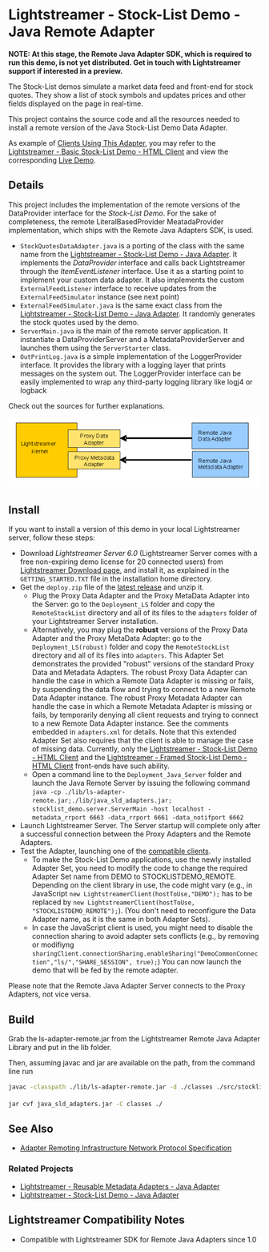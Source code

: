 # Lightstreamer - Stock-List Demo - Java Remote Adapter

**NOTE: At this stage, the Remote Java Adapter SDK, which is required to run this demo, is not yet distributed. Get in touch with Lightstreamer support if interested in a preview.**

The Stock-List demos simulate a market data feed and front-end for stock quotes. They show a list of stock symbols and updates prices and other fields displayed on the page in real-time.

This project contains the source code and all the resources needed to install a remote version of the Java Stock-List Demo Data Adapter.

As example of [Clients Using This Adapter](https://github.com/Weswit?query=lightstreamer-example-stocklist-client), you may refer to the [Lightstreamer - Basic Stock-List Demo - HTML Client](https://github.com/Weswit/Lightstreamer-example-StockList-client-javascript#basic-stock-list-demo---html-client) and view the corresponding [Live Demo](http://demos.lightstreamer.com/StockListDemo_Basic).

## Details

This project includes the implementation of the remote versions of the DataProvider interface for the *Stock-List Demo*. For the sake of completeness, the remote LiteralBasedProvider MeatadaProvider implementation, which ships with the Remote Java Adapters SDK, is used.

* `StockQuotesDataAdapter.java` is a porting of the class with the same name from the [Lightstreamer - Stock-List Demo - Java Adapter](https://github.com/Weswit/Lightstreamer-example-StockList-adapter-java). 
It implements the *DataProvider* interface and calls back Lightstreamer through the *ItemEventListener* interface. Use it as a starting point to implement your custom data adapter.
It also implements the custom `ExternalFeedListener` interface to receive updates from the `ExternalFeedSimulator` instance (see next point)
* `ExternalFeedSimulator.java` is the same exact class from the [Lightstreamer - Stock-List Demo - Java Adapter](https://github.com/Weswit/Lightstreamer-example-StockList-adapter-java). It randomly generates the
stock quotes used by the demo.
* `ServerMain.java` is the main of the remote server application. It instantiate a DataProviderServer and a MetadataProviderServer and launches them using the `ServerStarter` class.
* `OutPrintLog.java` is a simple implementation of the LoggerProvider interface. It provides the library with a logging layer that prints messages on the system out. The LoggerProvider interface can be easily 
implemented to wrap any third-party logging library like logj4 or logback

Check out the sources for further explanations.

![General Architecture](generalarchitecture.png)

## Install

If you want to install a version of this demo in your local Lightstreamer server, follow these steps:
* Download *Lightstreamer Server 6.0* (Lightstreamer Server comes with a free non-expiring demo license for 20 connected users) from [Lightstreamer Download page](http://www.lightstreamer.com/download.htm), and install it, as explained in the `GETTING_STARTED.TXT` file in the installation home directory.
* Get the `deploy.zip` file of the [latest release](https://github.com/Weswit/Lightstreamer-example-StockList-adapter-java-remote/releases) and unzip it.
    * Plug the Proxy Data Adapter and the Proxy MetaData Adapter into the Server: go to the `Deployment_LS` folder and copy the `RemoteStockList` directory and all of its files to the `adapters` folder of your Lightstreamer Server installation.
    * Alternatively, you may plug the **robust** versions of the Proxy Data Adapter and the Proxy MetaData Adapter: go to the `Deployment_LS(robust)` folder and copy the `RemoteStockList` directory and all of its files into `adapters`. This Adapter Set demonstrates the provided "robust" versions of the standard Proxy Data and Metadata Adapters. The robust Proxy Data Adapter can handle the case in which a Remote Data Adapter is missing or fails, by suspending the data flow and trying to connect to a new Remote Data Adapter instance. The robust Proxy Metadata Adapter can handle the case in which a Remote Metadata Adapter is missing or fails, by temporarily denying all client requests and trying to connect to a new Remote Data Adapter instance. See the comments embedded in `adapters.xml` for details. Note that this extended Adapter Set also requires that the client is able to manage the case of missing data. Currently, only the [Lightstreamer - Stock-List Demo - HTML Client](https://github.com/Weswit/Lightstreamer-example-StockList-client-javascript#stocklist-demo) and the [Lightstreamer - Framed Stock-List Demo - HTML Client](https://github.com/Weswit/Lightstreamer-example-StockList-client-javascript#framed-stocklist-demo) front-ends have such ability.
    * Open a command line to the `Deployment_Java_Server` folder and launch the Java Remote Server by issuing the following command
      `java -cp ./lib/ls-adapter-remote.jar;./lib/java_sld_adapters.jar; stocklist_demo.server.ServerMain -host localhost -metadata_rrport 6663 -data_rrport 6661 -data_notifport 6662`
* Launch Lightstreamer Server. The Server startup will complete only after a successful connection between the Proxy Adapters and the Remote Adapters.
* Test the Adapter, launching one of the [compatible clients](https://github.com/Weswit?query=lightstreamer-example-stocklist-client).
    * To make the Stock-List Demo applications, use the newly installed Adapter Set, you need to modify the code
to change the required Adapter Set name from DEMO to STOCKLISTDEMO_REMOTE. Depending on the client library in use, the code might vary (e.g., in JavaScript `new LightstreamerClient(hostToUse,"DEMO");` has to be replaced by `new LightstreamerClient(hostToUse, "STOCKLISTDEMO_REMOTE");`). 
(You don't need to reconfigure the Data Adapter name, as it is the same in both Adapter Sets).
    * In case the JavaScript client is used, you might need to disable the connection sharing to avoid adapter sets conflicts (e.g., by removing or modifiyng `sharingClient.connectionSharing.enableSharing("DemoCommonConnection","ls/","SHARE_SESSION", true);`)
You can now launch the demo that will be fed by the remote adapter.

Please note that the Remote Java Adapter Server connects to the Proxy Adapters, not vice versa.

## Build

Grab the ls-adapter-remote.jar from the Lightstreamer Remote Java Adapter Library and put in the lib folder.

Then, assuming javac and jar are available on the path, from the command line run
```sh
javac -classpath ./lib/ls-adapter-remote.jar -d ./classes ./src/stocklist_demo/adapters/*.java ./src/stocklist_demo/feed_simulator/*.java ./src/stocklist_demo/server/*.java
 
jar cvf java_sld_adapters.jar -C classes ./
```

## See Also
* [Adapter Remoting Infrastructure Network Protocol Specification](http://www.lightstreamer.com/latest/Lightstreamer_Allegro-Presto-Vivace_6_0_Colosseo/Lightstreamer/DOCS-SDKs/sdk_adapter_remoting_infrastructure/doc/ARI%20Protocol.pdf)

### Related Projects
* [Lightstreamer - Reusable Metadata Adapters - Java Adapter](https://github.com/Weswit/Lightstreamer-example-ReusableMetadata-adapter-java)
* [Lightstreamer - Stock-List Demo - Java Adapter](https://github.com/Weswit/Lightstreamer-example-StockList-adapter-java)

## Lightstreamer Compatibility Notes

- Compatible with Lightstreamer SDK for Remote Java Adapters since 1.0
